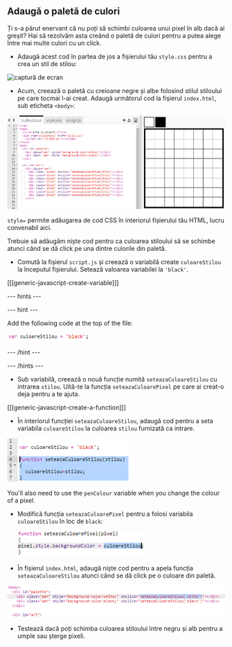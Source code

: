 ## Adaugă o paletă de culori

Ți s-a părut enervant că nu poți să schimbi culoarea unui pixel în alb dacă ai greșit? Hai să rezolvăm asta creând o paletă de culori pentru a putea alege între mai multe culori cu un click.

+ Adaugă acest cod în partea de jos a fișierului tău `style.css` pentru a crea un stil de stilou:

![captură de ecran](images/pixel-art-pen.png)

+ Acum, creează o paletă cu creioane negre și albe folosind stilul stiloului pe care tocmai l-ai creat. Adaugă următorul cod la fișierul `index.html`, sub eticheta `<body>`:

![captură de ecran](images/pixel-art-palette.png)

`style=` permite adăugarea de cod CSS în interiorul fișierului tău HTML, lucru convenabil aici.

Trebuie să adăugăm niște cod pentru ca culoarea stiloului să se schimbe atunci când se dă click pe una dintre culorile din paletă.

+ Comută la fișierul `script.js` și creează o variabilă create `culoareStilou` la începutul fișierului. Setează valoarea variabilei la `'black'`.

[[[generic-javascript-create-variable]]]

\--- hints \---

\--- hint \---

Add the following code at the top of the file:

![captură de ecran](images/pixel-art-pencolour.png)

\--- /hint \---

\--- /hints \---

+ Sub variabilă, creează o nouă funcție numită `seteazaCuloareStilou` cu intrarea `stilou`. Uită-te la funcția `seteazaCuloarePixel` pe care ai creat-o deja pentru a te ajuta.

[[[generic-javascript-create-a-function]]]

+ În interiorul funcției `seteazaCuloareStilou`, adaugă cod pentru a seta variabila `culoareStilou` la culoarea `stilou` furnizată ca intrare.

![screenshot](images/pixel-art-set-pen.png)

You'll also need to use the `penColour` variable when you change the colour of a pixel.

+ Modifică funcția `seteazaCuloarePixel` pentru a folosi variabila `culoareStilou` în loc de `black`:
    
    ![captură de ecran](images/pixel-art-use-pen.png)

+ În fișierul `index.html`, adaugă niște cod pentru a apela funcția `seteazaCuloareStilou` atunci când se dă click pe o culoare din paletă.

![screenshot](images/pixel-art-palette-onclick.png)

+ Testează dacă poți schimba culoarea stiloului între negru și alb pentru a umple sau șterge pixeli.